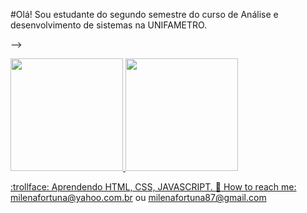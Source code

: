 #Olá!
Sou estudante do segundo semestre do curso de Análise e desenvolvimento de sistemas na UNIFAMETRO.



-->
<div>
<a href="https://github.com/MILENAFORTUNA">
<img height="180em" src="https://github-readme-stats.vercel.app/api/top-langs/?username=MILENAFORTUNA&layout=compact&langs_count=7&theme=dracula"/>
<img height="180em" src="https://github-readme-stats.vercel.app/api?username=MILENAFORTUNA&show_icons=true&theme=dracula&include_all_commits=true&count_private=true"/>
</div>

 :trollface: Aprendendo HTML, CSS, JAVASCRIPT.
 :love_letter: How to reach me: milenafortuna@yahoo.com.br ou milenafortuna87@gmail.com
